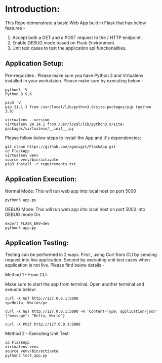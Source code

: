 # Introduction:

This Repo demonstrate a basic Web App built in Flask that has below features - 
1. Accept both a GET and a POST request to the / HTTP endpoint. 
2. Enable DEBUG mode based on Flask Environment.
3. Unit test cases to test the application api functionalities.

## Application Setup:

Pre-requisites : Please make sure you have Python 3 and Virtualenv installed in your workstaion. Please make sure by executing below -

```
python3 -V
Python 3.9.6

pip3 -V
pip 21.1.3 from /usr/local/lib/python3.9/site-packages/pip (python 3.9)

virtualenv --version
virtualenv 20.14.1 from /usr/local/lib/python3.9/site-packages/virtualenv/__init__.py`
```

Please follow below steps to Install the App and it's dependencies:

```
git clone https://github.com/agnivgit/FlaskApp.git
cd FlaskApp
virtualenv venv
source venv/bin/activate
pip3 install -r requirements.txt
```

## Application Execution:

Normal Mode: This will run web app into local host on port 5000
```
python3 app.py
```

DEBUG Mode: This will run web app into local host on port 5000 into DEBUG mode On
```
export FLASK_ENV=dev
python3 app.py
```

## Application Testing:

Testing can be performed in 2 ways. First , using Curl from CLI by sending request into live application. Second by executing unit test cases when application is not live. Please find below details -

Method 1 - From CLI:

Make sure to start the app from terminal. Open another terminal and exeucte below:
```
curl -X GET http://127.0.0.1:5000
<p>Hello, World</p>

curl -X GET http://127.0.0.1:5000 -H 'Content-Type: application/json'
{"message": "Hello, World"}

curl -X POST http://127.0.0.1:5000
```

Method 2 - Executing Unit Test:

```
cd FlaskApp
virtualenv venv
source venv/bin/activate
python3 test_app.py
```
